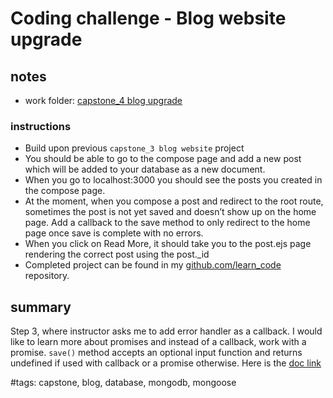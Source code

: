 # Coding challenge - Blog website upgrade

## notes

- work folder: [capstone_4 blog upgrade](../capstone_4%20blog%20upgrade/)

### instructions

- Build upon previous `capstone_3 blog website` project
- You should be able to go to the compose page and add a new post which will be added to your database as a new document.
- When you go to localhost:3000 you should see the posts you created in the compose page.
- At the moment, when you compose a post and redirect to the root route, sometimes the post is not yet saved and doesn’t show up on the home page. Add a callback to the save method to only redirect to the home page once save is complete with no errors.
- When you click on Read More, it should take you to the post.ejs page rendering the correct post using the post._id
- Completed project can be found in my [github.com/learn_code](https://github.com/MorphZG/learn_code) repository.

## summary

Step 3, where instructor asks me to add error handler as a callback. I would like to learn more about promises and instead of a callback, work with a promise. `save()` method accepts an optional input function and returns undefined if used with callback or a promise otherwise. Here is the [doc link](https://mongoosejs.com/docs/api/document.html#Document.prototype.save())

#tags: capstone, blog, database, mongodb, mongoose